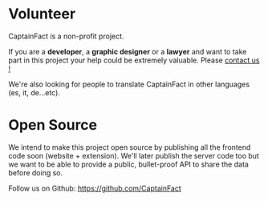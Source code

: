 # Volunteer

CaptainFact is a non-profit project.

If you are a **developer**, a **graphic designer** or a **lawyer** and want to take part in this
project your help could be extremely valuable. Please [contact us !](/help/contact)

We're also looking for people to translate CaptainFact in other languages (es, it, de...etc).

# Open Source

We intend to make this project open source by publishing all the frontend code soon (website +
extension). We'll later publish the server code too but we want to be able to provide a public, 
bullet-proof API to share the data before doing so.

Follow us on Github: https://github.com/CaptainFact
